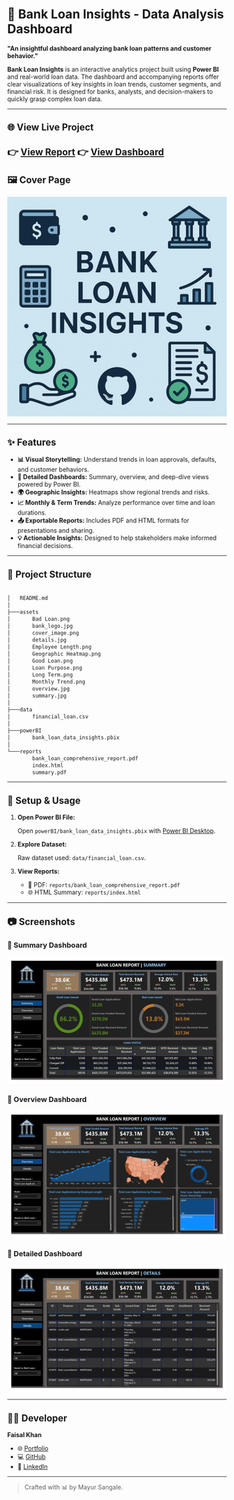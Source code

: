 
# 🏦 Bank Loan Insights - Data Analysis Dashboard

**"An insightful dashboard analyzing bank loan patterns and customer behavior."**

**Bank Loan Insights** is an interactive analytics project built using **Power BI** and real-world loan data. The dashboard and accompanying reports offer clear visualizations of key insights in loan trends, customer segments, and financial risk. It is designed for banks, analysts, and decision-makers to quickly grasp complex loan data.

---

## 🌐 View Live Project

👉 [View Report](https://bank-loan-insights.netlify.app)
👉 [View Dashboard](https://lookerstudio.google.com/reporting/0aa7dea1-76d6-4421-9d89-3ed22c6ec909)
---

## 🖼️ Cover Page

![Cover Image](./assets/cover_image.png)

---

## ✨ Features

- **📊 Visual Storytelling:** Understand trends in loan approvals, defaults, and customer behaviors.
- **📌 Detailed Dashboards:** Summary, overview, and deep-dive views powered by Power BI.
- **🌍 Geographic Insights:** Heatmaps show regional trends and risks.
- **📈 Monthly & Term Trends:** Analyze performance over time and loan durations.
- **📤 Exportable Reports:** Includes PDF and HTML formats for presentations and sharing.
- **💡 Actionable Insights:** Designed to help stakeholders make informed financial decisions.

---

## 📁 Project Structure

```

│   README.md
│
├───assets
│       Bad Loan.png
│       bank_logo.jpg
│       cover_image.png
│       details.jpg
│       Employee Length.png
│       Geographic Heatmap.png
│       Good Loan.png
│       Loan Purpose.png
│       Long Term.png
│       Monthly Trend.png
│       overview.jpg
│       summary.jpg
│
├───data
│       financial_loan.csv
│
├───powerBI
│       bank_loan_data_insights.pbix
│
└───reports
        bank_loan_comprehensive_report.pdf
        index.html
        summary.pdf
```

---

## 🧪 Setup & Usage

1. **Open Power BI File:**

   Open `powerBI/bank_loan_data_insights.pbix` with [Power BI Desktop](https://powerbi.microsoft.com/desktop).

2. **Explore Dataset:**

   Raw dataset used: `data/financial_loan.csv`.

3. **View Reports:**

   - 📄 PDF: `reports/bank_loan_comprehensive_report.pdf`
   - 🌐 HTML Summary: `reports/index.html`

---

## 📷 Screenshots

### 🔹 Summary Dashboard
![Summary Dashboard](./assets/summary.jpg)

### 🔹 Overview Dashboard
![Overview Dashboard](./assets/overview.jpg)

### 🔹 Detailed Dashboard
![Detailed Dashboard](./assets/details.jpg)

---

## 👨‍💻 Developer

**Faisal Khan**

- 🌐 [Portfolio](https://smayur.netlify.app)
- 💻 [GitHub](https://github.com/SangaleMayur1)
- 🔗 [LinkedIn](https://www.linkedin.com/in/mayursangale01)

---

> Crafted with 📊 by Mayur Sangale.
